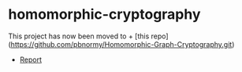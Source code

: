# homomorphic-cryptography
This project has now been moved to + [this repo] (https://github.com/pbnormy/Homomorphic-Graph-Cryptography.git)
+ [Report](https://drive.google.com/file/d/1mDTyOHwOOCCBo4ehHvWGq0BZkIkAB9YY/view?usp=sharing)
